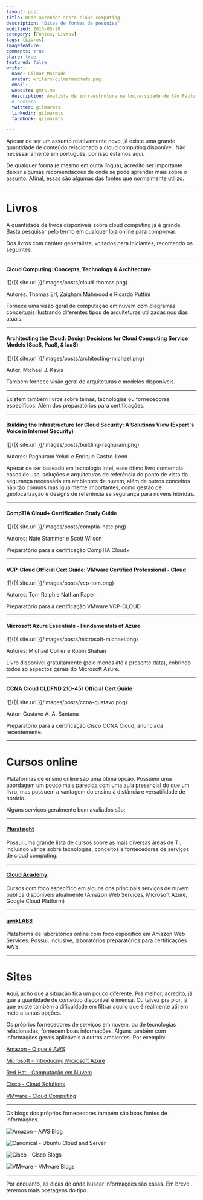 ```yaml
---
layout: post
title: Onde aprender sobre cloud computing
description: "Dicas de fontes de pesquisa"
modified: 2016-05-20
category: [Fontes, Livros]
tags: [Livros]
imagefeature:
comments: true
share: true
featured: false
writer: 
  name: Gilmar Machado
  avatar: writers/gilmarmachado.png
  email: 
  website: gmts.me
  description: Analista de infraestrutura na Universidade de São Paulo e co-criador do Papo de Cloud. Acredita que a melhor solução é a que resolve o problema, estuda tudo o que encontra sobre web-scale IT e assiste a qualquer modalidade de esporte, apesar de não praticar nenhum.
  # Contato
  twitter: gilmarmts
  linkedin: gilmarmts
  facebook: gilmarmts

---
```


Apesar de ser um assunto relativamente novo, já existe uma grande quantidade de conteúdo relacionado a cloud computing disponível. Não necessariamente em português, por isso estamos aqui.

De qualquer forma (e mesmo em outra língua), acredito ser importante deixar algumas recomendações de onde se pode aprender mais sobre o assunto. Afinal, essas são algumas das fontes que normalmente utilizo.

---

# Livros

A quantidade de livros disponíveis sobre cloud computing já é grande. Basta pesquisar pelo termo em qualquer loja online para comprovar. 

Dos livros com caráter generalista, voltados para iniciantes, recomendo os seguintes:

---

#### Cloud Computing: Concepts, Technology & Architecture

![]({{ site.url }}/images/posts/cloud-thomas.png)

Autores: Thomas Erl, Zaigham Mahmood e Ricardo Puttini

Fornece uma visão geral de computação em nuvem com diagramas conceituais ilustrando diferentes tipos de arquiteturas utilizadas nos dias atuais.

---

#### Architecting the Cloud: Design Decisions for Cloud Computing Service Models (SaaS, PaaS, & IaaS)

![]({{ site.url }}/images/posts/architecting-michael.png)

Autor: Michael J. Kavis

Também fornece visão geral de arquiteturas e modelos disponíveis.

---

Existem também livros sobre temas, tecnologias ou fornecedores específicos. Além dos preparatórios para certificações.

---

#### Building the Infrastructure for Cloud Security: A Solutions View (Expert's Voice in Internet Security)

![]({{ site.url }}/images/posts/building-raghuram.png)

Autores: Raghuram Yeluri e Enrique Castro-Leon 

Apesar de ser baseado em tecnologia Intel, esse ótimo livro contempla casos de uso, soluções e arquiteturas de referência do ponto de vista da segurança necessária em ambientes de nuvem, além de outros conceitos não tão comuns mas igualmente importantes, como gestão de geolocalização e designs de referência se segurança para nuvens híbridas.

---

#### CompTIA Cloud+ Certification Study Guide

![]({{ site.url }}/images/posts/comptia-nate.png)

Autores: Nate Stammer e Scott Wilson

Preparatório para a certificaçào CompTIA Cloud+

---

#### VCP-Cloud Official Cert Guide: VMware Certified Professional - Cloud

![]({{ site.url }}/images/posts/vcp-tom.png)

Autores: Tom Ralph e Nathan Raper

Preparatório para a certificação VMware VCP-CLOUD

---

#### Microsoft Azure Essentials - Fundamentals of Azure

![]({{ site.url }}/images/posts/microsoft-michael.png)

Autores: Michael Collier e Robin Shahan

Livro disponivel gratuitamente (pelo menos até a presente data), cobrindo todos so aspectos gerais do Microsoft Azure.

---

#### CCNA Cloud CLDFND 210-451 Official Cert Guide

![]({{ site.url }}/images/posts/ccna-gustavo.png)

Autor:  Gustavo A. A. Santana

Preparatório para a certificação Cisco CCNA Cloud, anunciada recentemente.

---

# Cursos online

Plataformas de ensino online são uma ótima opção. Possuem uma abordagem um pouco mais parecida com uma aula presencial do que um livro, mas possuem a vantagem do ensino à distância e versatilidade de horário.

Alguns serviços geralmente bem avaliados são:

---

#### [Pluralsight](https://www.pluralsight.com)

Possui uma grande lista de cursos sobre as mais diversas áreas de TI, incluindo vários sobre tecnologias, conceitos e fornecedores de serviços de cloud computing.

---

#### [Cloud Academy](https://cloudacademy.com)

Cursos com foco específico em alguns dos principais serviços de nuvem pública disponíveis atualmente (Amazon Web Services, Microsoft Azure, Google Cloud Platform)

---

#### [qwikLABS](https://www.qwiklabs.com) 

Plataforma de laboratórios online com foco específico em Amazon Web Services. Possui, inclusive, laboratórios preparatórios para certificações AWS.

---

# Sites

Aqui, acho que a situação fica um pouco diferente. Pra melhor, acredito, já que a quantidade de conteúdo disponível é imensa. Ou talvez pra pior, já que existe também a dificuldade em filtrar aquilo que é realmente útil em meio a tantas opções.

Os próprios fornecedores de serviços em nuvem, ou de tecnologias relacionadas, fornecem boas informações. Alguns também com informações gerais aplicáveis a outros ambientes. Por exemplo:

[Amazon - O que é AWS](https://aws.amazon.com/pt/what-is-aws/ "Amazon - O que é AWS")

[Microsoft - Introducing Microsoft Azure](https://azure.microsoft.com/en-us/documentation/articles/fundamentals-introduction-to-azure/ "Microsoft - Introducing Microsoft Azure")

[Red Hat - Computação em Nuvem](https://www.redhat.com/pt-br/technologies/cloud-computing "Red Hat - Computação em Nuvem")

[Cisco - Cloud Solutions](http://www.cisco.com/c/en/us/solutions/cloud/overview.html "Cisco - Cloud Solutions")

[VMware - Cloud Computing](http://www.vmware.com/br/cloud-computing/overview "VMware - Cloud Computing")

---

Os blogs dos próprios fornecedores também são boas fontes de informações.

![Amazon - AWS Blog](https://aws.amazon.com/blogs/aws "Amazon - AWS Blog")

![Canonical - Ubuntu Cloud and Server](https://insights.ubuntu.com/cloud-and-server "Canonical - Ubuntu Cloud and Server")

![Cisco - Cisco Blogs](http://blogs.cisco.com/cloud "Cisco - Cisco Blogs")

![VMware - VMware Blogs](http://blogs.vmware.com "VMware - VMware Blogs")

---

Por enquanto, as dicas de onde buscar informações são essas. Em breve teremos mais postagens do tipo.
